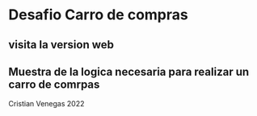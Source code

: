 # Desafio Carro de compras 

## visita la version web
[](https://sensational-marzipan-cd6793.netlify.app)

## Muestra de la logica necesaria para realizar un carro de comrpas 
[](https://brilliant-sable-7a665a.netlify.app)

Cristian Venegas 2022